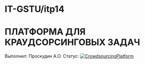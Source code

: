 # IT-GSTU/itp14
# ПЛАТФОРМА ДЛЯ КРАУДСОРСИНГОВЫХ ЗАДАЧ
Выполнил: Проскудин А.О.
Статус: [![CrowdsourcingPlatform](https://github.com/IT-GSTU/itp14/actions/workflows/CrowdsourcingPlatform.yml/badge.svg)](https://github.com/IT-GSTU/itp14/actions/workflows/CrowdsourcingPlatform.yml)
